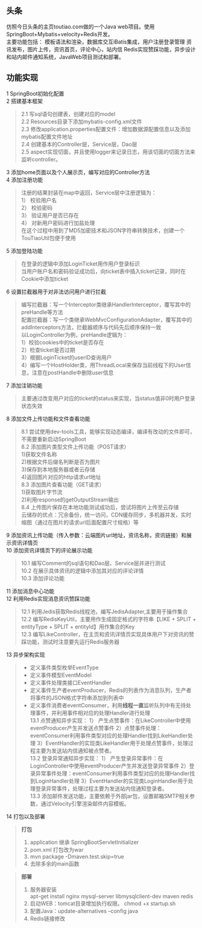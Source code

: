 ## 头条
仿照今日头条的主页toutiao.com做的一个Java web项目。使用SpringBoot+Mybatis+velocity+Redis开发。     
主要功能包括： 模板语法和渲染，数据库交互iBatis集成，用户注册登录管理 资讯发布，图片上传，资讯首页，评论中心，站内信 Redis实现赞踩功能，异步设计和站内邮件通知系统，JavaWeb项目测试和部署。   
## 功能实现        
1 SpringBoot初始化配置             
2 搭建基本框架
>      
> 2.1 写sql语句创建表，创建对应的model     
> 2.2 Resources目录下添加mybatis-config.xml文件   
> 2.3 修改application.properties配置文件：增加数据源配置信息以及添加mybatis配置文件地址    
> 2.4 创建基本的Controller层，Service层，Dao层       
> 2.5 aspect实现切面，并且使用logger来记录日志，用该切面的切面方法来监听controller。
    
3 添加home页面以及个人展示页，编写对应的Controller方法  
4  添加注册功能   
>注册的结果封装在map中返回，Service层中注册逻辑为：  
>1） 校验用户名   
>2） 校验密码  
>3） 验证用户是否已存在   
>4） 对新用户密码进行加盐处理   
>在这个过程中用到了MD5加密技术和JSON字符串转换技术，创建一个TouTiaoUtil包便于使用   

5 添加登陆功能
> 在登录的逻辑中添加LoginTicket用作用户登录标识   
> 当用户账户名和密码验证成功后，向ticket表中插入ticket记录，同时在Cookie中添加ticket

6 设置拦截器用于对非法访问用户进行拦截
> 编写拦截器：写一个Interceptor类继承HandlerInterceptor，覆写其中的preHandle等方法  
> 配置拦截器：写一个类继承WebMvcConfigurationAdapter，覆写其中的addInterceptors方法，拦截器顺序与代码先后顺序保持一致    
> 以LoginController为例，preHandle逻辑为：   
> 1）校验cookies中的ticket是否存在   
> 2）检查ticket是否过期   
> 3）根据LoginTicket的userID查询用户  
> 4）编写一个HostHolder类，用ThreadLocal来保存当前线程下的User信息，注意在postHandle中删除user信息  

7 添加注销功能   
>主要通过改变用户对应的ticket的status来实现，当status值非0时用户登录状态失效   

8 添加文件上传功能和文件查看功能
>8.1 尝试使用dev-tools工具，能够实现动态编译，编译有改动的文件即可，不需要重新启动SpringBoot   
>8.2 添加图片类型文件上传功能（POST请求）   
>1)获取文件名称  
>2)根据文件后缀名判断是否为图片   
>3)保存到本地服务器或者云存储   
>4)返回图片对应的http请求url地址    
>8.3 添加图片查看功能（GET请求）  
>1)获取图片字节流   
>2)利用response的getOutputStream输出   
>8.4 上传图片保存在本地功能测试成功后，尝试将图片上传至云存储  
>云储存的优点：冗余备份，统一访问，CDN缓存同步，多机器并发，实时缩图（通过在图片的请求url后面配置尺寸规格）等    

  
9 添加资讯上传功能（传入参数：云端图片url地址，资讯名称，资讯链接）和展示资讯详情页   
10 添加资讯详情页下的评论展示功能   
>10.1 编写Comment的sql语句和Dao层、Service层并进行测试   
>10.2 在展示具体资讯的逻辑中添加其对应的评论详情   
>10.3 添加评论功能    
      
11 添加消息中心功能     
12 利用Redis实现消息资讯赞踩功能   
>12.1 利用Jedis获取Redis线程池，编写JedisAdapter,主要用于操作集合    
>12.2 编写RedisKeyUtil，主要用作生成固定格式的字符串【LIKE + SPLIT + entityType + SPLIT + entityId】用作集合的Key   
>12.3 编写LikeController，在主页和资讯详情页实现具体用户下对资讯的赞踩功能，测试时注意要先运行Redis服务器  

13 异步架构实现
>* 定义事件类型枚举EventType   
>* 定义事件模型EventModel     
>* 定义事件处理类接口EventHandler        
>* 定义事件生产者eventProducer，Redis的列表作为消息队列，生产者将事件的JSON格式字符串添加到列表中   
>* 定义事件消费者eventConsumer，利用**线程一直**监听队列中有无待处理事件，并利用事件相对应的处理Handler进行处理   
>13.1 点赞通知异步实现： 1） 产生点赞事件：在LikeController中使用eventProducer产生并发送点赞事件 2）点赞事件处理：eventConsumer利用事件类型对应的处理Handler找到LikeHandler处理 3）EventHandler的实现类LikeHandler用于处理点赞事件，处理过程主要为发送站内信通知被点赞者。      
>13.2 登录异常通知异步实现： 1） 产生登录异常事件：在LoginController中使用eventProducer产生并发送登录异常事件 2）登录异常事件处理：eventConsumer利用事件类型对应的处理Handler找到LoginHandler处理 3）EventHandler的实现类LoginHandler用于处理登录异常事件，处理过程主要为发送站内信通知登录者。    
>13.3 添加邮件发送功能，主要依赖于外部jar包，设置邮箱SMTP相关参数，通过Velocity引擎渲染邮件内容模板。      

14 打包以及部署
> **打包**   
> 1. application 继承 SpringBootServletInitializer  
>2. pom.xml 打包改为war   
>3. mvn package -Dmaven.test.skip=true   
>4. 去除多余的main函数 
    
>  **部署**     
>  1. 服务器安装   
apt-get install nginx mysql-server libmysqlclient-dev maven redis      
>  2. 启动WEB：tomcat目录增加执行权限。 chmod +x startup.sh  
> 3. 配置Java：update-alternatives –config java   
> 4. Redis链接修改
  
     

 
       